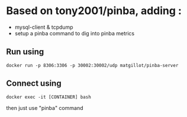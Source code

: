 # Based on **tony2001/pinba**, adding :

* mysql-client & tcpdump
* setup a pinba command to dig into pinba metrics

## Run using
```
docker run -p 8306:3306 -p 30002:30002/udp matgillot/pinba-server
```

## Connect using
```
docker exec -it [CONTAINER] bash
```

then just use "pinba" command
